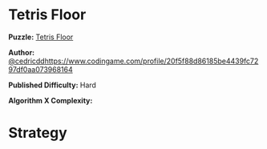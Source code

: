 # Tetris Floor

__Puzzle:__ [Tetris Floor](https://www.codingame.com/training/hard/tetris-floor)

__Author:__ [@cedricdd]()https://www.codingame.com/profile/20f5f88d86185be4439fc7297df0aa073968164

__Published Difficulty:__ Hard

__Algorithm X Complexity:__

# Strategy

